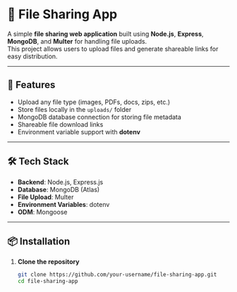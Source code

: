# 📂 File Sharing App

A simple **file sharing web application** built using **Node.js**, **Express**, **MongoDB**, and **Multer** for handling file uploads.  
This project allows users to upload files and generate shareable links for easy distribution.

---

## 🚀 Features

- Upload any file type (images, PDFs, docs, zips, etc.)
- Store files locally in the `uploads/` folder
- MongoDB database connection for storing file metadata
- Shareable file download links
- Environment variable support with **dotenv**

---

## 🛠️ Tech Stack

- **Backend**: Node.js, Express.js
- **Database**: MongoDB (Atlas)
- **File Upload**: Multer
- **Environment Variables**: dotenv
- **ODM**: Mongoose

---

## 📦 Installation

1. **Clone the repository**
   ```bash
   git clone https://github.com/your-username/file-sharing-app.git
   cd file-sharing-app
